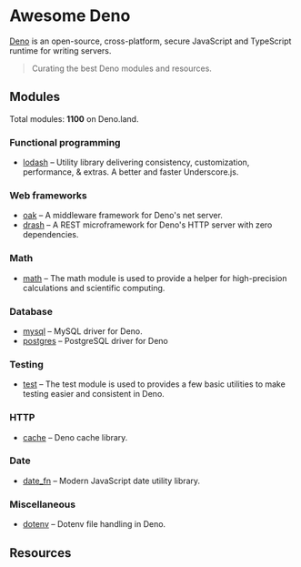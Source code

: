 # Awesome Deno

[Deno](https://github.com/denoland) is an open-source, cross-platform, secure JavaScript and TypeScript runtime for writing servers.

> Curating the best Deno modules and resources.

## Modules

Total modules: <strong>1100</strong> on Deno.land.

### Functional programming

  * [lodash](https://github.com/lodash/lodash) – Utility library delivering consistency, customization, performance, & extras. A better and faster Underscore.js.

### Web frameworks

  * [oak](https://github.com/oakserver/oak) – A middleware framework for Deno's net server.
  * [drash](https://github.com/drashland/deno-drash) – A REST microframework for Deno's HTTP server with zero dependencies.

### Math

  * [math](https://github.com/axetroy/deno_math) – The math module is used to provide a helper for high-precision calculations and scientific computing.

### Database

  * [mysql](https://github.com/manyuanrong/deno_mysql) – MySQL driver for Deno.
  * [postgres](https://github.com/deno-postgres/deno-postgres) – PostgreSQL driver for Deno

### Testing

  * [test](https://github.com/denoland/deno/tree/v1.4.5/std/testing) – The test module is used to provides a few basic utilities to make testing easier and consistent in Deno.

### HTTP

  * [cache](https://github.com/denosaurs/cache) – Deno cache library.

### Date

  * [date_fn](https://github.com/date-fns/date-fns) – Modern JavaScript date utility library.

### Miscellaneous

  * [dotenv](https://github.com/pietvanzoen/deno-dotenv) – Dotenv file handling in Deno.

<!--

### Debugging / Profiling

### Logging

### Command-line utilities

### Filesystem

### Real-time

### Image

### Text

### Number

### Date

### URL

### Data validation

### Compression

### Network

### Security

-->

## Resources
